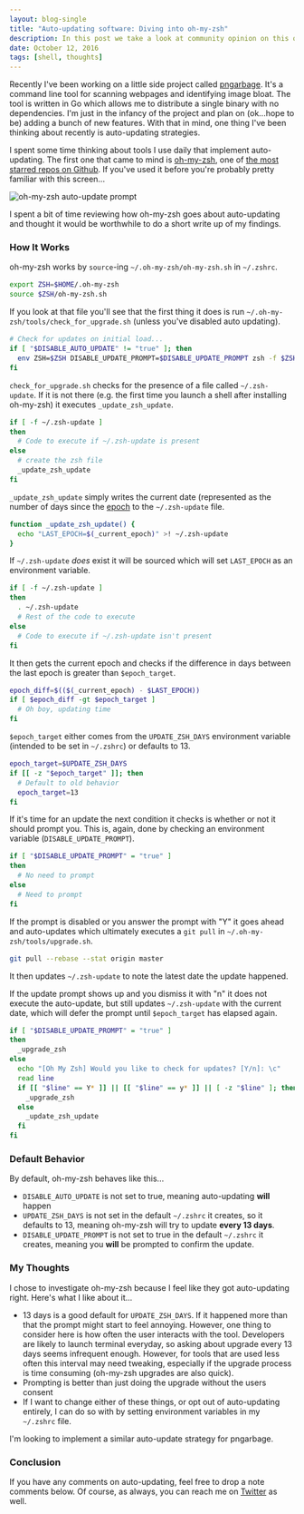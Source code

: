 ```yaml
---
layout: blog-single
title: "Auto-updating software: Diving into oh-my-zsh"
description: In this post we take a look at community opinion on this question, and then I voice my own.
date: October 12, 2016
tags: [shell, thoughts]
---
```


Recently I've been working on a little side project called [pngarbage](https://github.com/mpchadwick/pngarbage). It's a command line tool for scanning webpages and identifying image bloat. The tool is written in Go which allows me to distribute a single binary with no dependencies. I'm just in the infancy of the project and plan on (ok...hope to be) adding a bunch of new features. With that in mind, one thing I've been thinking about recently is auto-updating strategies.

I spent some time thinking about tools I use daily that implement auto-updating. The first one that came to mind is [oh-my-zsh](https://github.com/robbyrussell/oh-my-zsh), one of [the most starred repos on Github](https://github.com/search?utf8=%C3%A2%C2%9C%C2%93&q=stars%3A%3E1&type=Repositories&ref=searchresults). If you've used it before you're probably pretty familiar with this screen...

<img
  class="rounded shadow"
  src="/img/blog/auto-updating/oh-my-zsh-auto-update@1x.jpg"
  srcset="/img/blog/auto-updating/oh-my-zsh-auto-update@1x.jpg 1x, /img/blog/auto-updating/oh-my-zsh-auto-update@2x.jpg 2x"
  alt="oh-my-zsh auto-update prompt">

I spent a bit of time reviewing how oh-my-zsh goes about auto-updating and thought it would be worthwhile to do a short write up of my findings.

<!-- excerpt_separator -->

### How It Works

oh-my-zsh works by `source`-ing `~/.oh-my-zsh/oh-my-zsh.sh` in `~/.zshrc`.

```bash
export ZSH=$HOME/.oh-my-zsh
source $ZSH/oh-my-zsh.sh
```

If you look at that file you'll see that the first thing it does is run `~/.oh-my-zsh/tools/check_for_upgrade.sh` (unless you've disabled auto updating).

```bash
# Check for updates on initial load...
if [ "$DISABLE_AUTO_UPDATE" != "true" ]; then
  env ZSH=$ZSH DISABLE_UPDATE_PROMPT=$DISABLE_UPDATE_PROMPT zsh -f $ZSH/tools/check_for_upgrade.sh
fi
```

`check_for_upgrade.sh` checks for the presence of a file called `~/.zsh-update`. If it is not there (e.g. the first time you launch a shell after installing oh-my-zsh) it executes `_update_zsh_update`.

```bash
if [ -f ~/.zsh-update ]
then
  # Code to execute if ~/.zsh-update is present
else
  # create the zsh file
  _update_zsh_update
fi
```

`_update_zsh_update` simply writes the current date (represented as the number of days since the [epoch](https://en.wikipedia.org/wiki/Unix_time) to the `~/.zsh-update` file.

```bash
function _update_zsh_update() {
  echo "LAST_EPOCH=$(_current_epoch)" >! ~/.zsh-update
}
```

If `~/.zsh-update` *does* exist it will be sourced which will set `LAST_EPOCH` as an environment variable. 

```bash
if [ -f ~/.zsh-update ]
then
  . ~/.zsh-update
  # Rest of the code to execute
else
  # Code to execute if ~/.zsh-update isn't present
fi
```

It then gets the current epoch and checks if the difference in days between the last epoch is greater than `$epoch_target`.

```bash
epoch_diff=$(($(_current_epoch) - $LAST_EPOCH))
if [ $epoch_diff -gt $epoch_target ]
  # Oh boy, updating time
fi
```

 `$epoch_target`  either comes from the `UPDATE_ZSH_DAYS` environment variable (intended to be set in `~/.zshrc`) or defaults to 13.

```bash
epoch_target=$UPDATE_ZSH_DAYS
if [[ -z "$epoch_target" ]]; then
  # Default to old behavior
  epoch_target=13
fi
```

If it's time for an update the next condition it checks is whether or not it should prompt you. This is, again, done by checking an environment variable (`DISABLE_UPDATE_PROMPT`).

```bash
if [ "$DISABLE_UPDATE_PROMPT" = "true" ]
then
  # No need to prompt
else
  # Need to prompt
fi
```

If the prompt is disabled or you answer the prompt with "Y" it goes ahead and auto-updates which ultimately executes a `git pull` in `~/.oh-my-zsh/tools/upgrade.sh`. 

```bash
git pull --rebase --stat origin master
```

It then updates `~/.zsh-update` to note the latest date the update happened.

If the update prompt shows up and you dismiss it with "n" it does not execute the auto-update, but still updates `~/.zsh-update` with the current date, which will defer the prompt until `$epoch_target` has elapsed again.

```bash
if [ "$DISABLE_UPDATE_PROMPT" = "true" ]
then
  _upgrade_zsh
else
  echo "[Oh My Zsh] Would you like to check for updates? [Y/n]: \c"
  read line
  if [[ "$line" == Y* ]] || [[ "$line" == y* ]] || [ -z "$line" ]; then
    _upgrade_zsh
  else
    _update_zsh_update
  fi
fi
```

### Default Behavior

By default, oh-my-zsh behaves like this...

- `DISABLE_AUTO_UPDATE` is not set to true, meaning auto-updating **will** happen
- `UPDATE_ZSH_DAYS` is not set in the default `~/.zshrc` it creates, so it defaults to 13, meaning oh-my-zsh will try to update **every 13 days**.
- `DISABLE_UPDATE_PROMPT` is not set to true in the default `~/.zshrc` it creates, meaning you **will** be prompted to confirm the update.

### My Thoughts

I chose to investigate oh-my-zsh because I feel like they got auto-updating right. Here's what I like about it...

- 13 days is a good default for `UPDATE_ZSH_DAYS`. If it happened more than that the prompt might start to feel annoying. However, one thing to consider here is how often the user interacts with the tool. Developers are likely to launch terminal everyday, so asking about upgrade every 13 days seems infrequent enough. However, for tools that are used less often this interval may need tweaking, especially if the upgrade process is time consuming (oh-my-zsh upgrades are also quick).
- Prompting is better than just doing the upgrade without the users consent
- If I want to change either of these things, or opt out of auto-updating entirely, I can do so with by setting environment variables in my `~/.zshrc` file.

I'm looking to implement a similar auto-update strategy for pngarbage. 

### Conclusion

If you have any comments on auto-updating, feel free to drop a note comments below. Of course, as always, you can reach me on [Twitter](http://twitter.com/maxpchadwick) as well.
